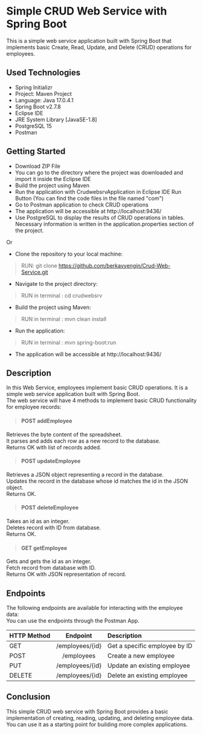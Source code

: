 # Simple CRUD Web Service with Spring Boot

This is a simple web service application built with Spring Boot that implements basic Create, Read, Update, and Delete (CRUD) operations for employees.

## Used Technologies

* Spring Initializr
* Project: Maven Project
* Language: Java 17.0.4.1
*	Spring Boot v2.7.8
*	Eclipse IDE
*	JRE System Library [JavaSE-1.8]
*	PostgreSQL 15
*	Postman

## Getting Started

* Download ZIP File  
* You can go to the directory where the project was downloaded and import it inside the Eclipse IDE  
* Build the project using Maven  
* Run the application with CrudwebsrvApplication in Eclipse IDE Run Button (You can find the code files in the file named "com")  
* Go to Postman application to check CRUD operations  
* The application will be accessible at http://localhost:9436/  
* Use PostgreSQL to display the results of CRUD operations in tables. Necessary information is written in the application.properties section of the project.  

Or  

* Clone the repository to your local machine:  
> RUN: git clone https://github.com/berkayyengin/Crud-Web-Service.git  
* Navigate to the project directory:  
> RUN in terminal :  cd crudwebsrv  
* Build the project using Maven:  
> RUN in terminal :  mvn clean install  
* Run the application:  
> RUN in terminal : mvn spring-boot:run  
* The application will be accessible at http://localhost:9436/  

## Description

In this Web Service, employees implement basic CRUD operations. It is a simple web service application built with Spring Boot.  
The web service will have 4 methods to implement basic CRUD functionality for employee records:  
> #### POST  addEmployee  
   Retrieves the byte content of the spreadsheet.  
   It parses and adds each row as a new record to the database.  
   Returns OK with list of records added.    
> #### POST updateEmployee  
   Retrieves a JSON object representing a record in the database.    
   Updates the record in the database whose id matches the id in the JSON object.    
   Returns OK.  
> #### POST deleteEmployee  
   Takes an id as an integer.    
   Deletes record with ID from database.    
   Returns OK.  
> #### GET getEmployee  
   Gets and gets the id as an integer.  
   Fetch record from database with ID.    
   Returns OK with JSON representation of record.    

## Endpoints  

   The following endpoints are available for interacting with the employee data:  
   You can use the endpoints through the Postman App.  

| HTTP Method  | Endpoint              | Description                   |
| :---         |         :---:         | :---                          |
| GET          | /employees/{id}	      | Get a specific employee by ID |
| POST         | /employees            | Create a new employee         |
| PUT          | /employees/{id}       | Update an existing employee   |
| DELETE       | /employees/{id}       | Delete an existing employee   |


## Conclusion
   This simple CRUD web service with Spring Boot provides a basic implementation of creating, reading, updating, and deleting employee data.   
   You can use it as a starting point for building more complex applications.  
